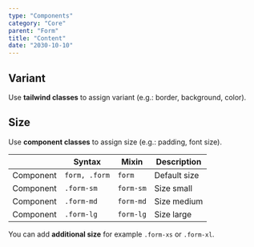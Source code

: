 ```yaml
---
type: "Components"
category: "Core"
parent: "Form"
title: "Content"
date: "2030-10-10"
---
```


## Variant

Use **tailwind classes** to assign variant (e.g.: border, background, color).

<demo>
  <demovanilla src="vanilla/components/core/form/variant-default">
  </demovanilla>
  <demovanilla src="vanilla/components/core/form/variant-primary">
  </demovanilla>
</demo>

## Size

Use **component classes** to assign size (e.g.: padding, font size).

<div class="table-scroll">

|                      | Syntax                          | Mixin            | Description                   |
| ----------------------- | ----------------------------------------- | -----------------------------| ----------------------------- |
| Component                  | `form, .form`                     | `form`                | Default size            |
| Component                  | `.form-sm`                     | `form-sm`                | Size small            |
| Component                  | `.form-md`                     | `form-md`                | Size medium            |
| Component                  | `.form-lg`                     | `form-lg`                | Size large            |

</div>

<demo>
  <demovanilla src="vanilla/components/core/form/size-sm">
  </demovanilla>
  <demovanilla src="vanilla/components/core/form/size-md">
  </demovanilla>
  <demovanilla src="vanilla/components/core/form/size-lg">
  </demovanilla>
</demo>

You can add **additional size** for example `.form-xs` or `.form-xl`.
